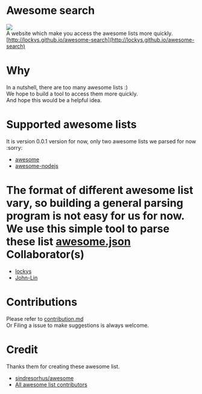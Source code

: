 Awesome search
==
![](https://img.shields.io/badge/version-0.0.1-green.svg)  
A website which make you access the awesome lists more quickly.  
[http://lockys.github.io/awesome-search](http://lockys.github.io/awesome-search)

Why
==
In a nutshell, there are too many awesome lists :)  
We hope to build a tool to access them more quickly.  
And hope this would be a helpful idea.

Supported awesome lists
==
It is version 0.0.1 version for now, only two awesome lists we parsed for now :sorry:
- [awesome](https://github.com/sindresorhus/awesome)
- [awesome-nodejs](https://github.com/sindresorhus/awesome-nodejs)

The format of different awesome list vary, so building a general parsing program is not easy for us for now.  
We use this simple tool to parse these list [awesome.json](https://github.com/lockys/awesome.json)
Collaborator(s)
==
- [lockys](https://github.com/lockys)
- [John-Lin](https://github.com/John-Lin)

Contributions
==
Please refer to [contribution.md](contribution.md)  
Or Filing a issue to make suggestions is always welcome.

Credit
==
Thanks them for creating these awesome list.
- [sindresorhus/awesome](https://github.com/sindresorhus/awesome)  
- [All awesome list contributors](https://github.com/sindresorhus/awesome/graphs/contributors)
